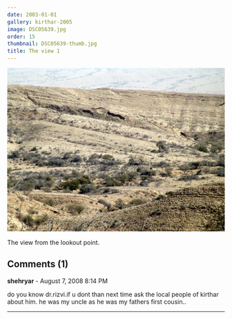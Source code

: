 ```yaml
---
date: 2003-01-01
gallery: kirthar-2005
image: DSC05639.jpg
order: 15
thumbnail: DSC05639-thumb.jpg
title: The view 1
---
```


![The view 1](./DSC05639.jpg)

The view from the lookout point.

<div id="comments">

## Comments (1)

**shehryar** - August  7, 2008  8:14 PM

do you know dr.rizvi.if u dont than next time ask the local people of kirthar about him. he was my uncle as he was my fathers first cousin..

---

</div>